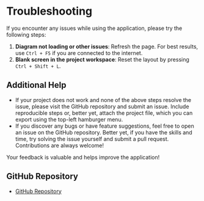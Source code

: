 
# Troubleshooting

If you encounter any issues while using the application, please try the following steps:

1. **Diagram not loading or other issues**: Refresh the page. For best results, use `Ctrl + F5` if you are connected to the internet.
2. **Blank screen in the project workspace**: Reset the layout by pressing `Ctrl + Shift + L`.

## Additional Help

- If your project does not work and none of the above steps resolve the issue, please visit the GitHub repository and submit an issue. Include reproducible steps or, better yet, attach the project file, which you can export using the top-left hamburger menu.
- If you discover any bugs or have feature suggestions, feel free to open an issue on the GitHub repository. Better yet, if you have the skills and time, try solving the issue yourself and submit a pull request. Contributions are always welcome!

Your feedback is valuable and helps improve the application!


## GitHub Repository
- [GitHub Repository](https://github.com/Manthee1/MIPStream)